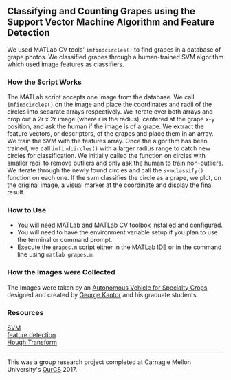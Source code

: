 ## Classifying and Counting Grapes using the Support Vector Machine Algorithm and Feature Detection

We used MATLab CV tools' `imfindcircles()` to find grapes in a database of grape photos. We classified grapes through a human-trained SVM algorithm which used image features as classifiers. 

### How the Script Works
The MATLab script accepts one image from the database. We call `imfindcircles()` on the image and place the coordinates and radii of the circles into separate arrays respectively. We iterate over both arrays and crop out a 2r x 2r image (where r is the radius), centered at the grape x-y position, and ask the human if the image is of a grape. We extract the feature vectors, or descriptors, of the grapes and place them in an array. We train the SVM with the features array. Once the algorithm has been trained, we call `imfindcircles()` with a larger radius range to catch new circles for classification. We initially called the function on circles with smaller radii to remove outliers and only ask the human to train non-outliers. We iterate through the newly found circles and call the `svmclassify()` function on each one. If the svm classifies the circle as a grape, we plot, on the original image, a visual marker at the coordinate and display the final result.

### How to Use
- You will need MATLab and MATLab CV toolbox installed and configured.
- You will need to have the environment variable setup if you plan to use the terminal or command prompt.
- Execute the `grapes.m` script either in the MATLab IDE or in the command line using `matlab grapes.m`.

### How the Images were Collected
The Images were taken by an [Autonomous Vehicle for Specialty Crops](https://www.ri.cmu.edu/casc/ "Autonomous Vehicle for Specialty Crops") designed and created by [George Kantor](http://frc.ri.cmu.edu/~kantor/George_Kantors_Home_Page/Home.html "GEORGE KANTOR") and his graduate students. 

### Resources
[SVM](https://en.wikipedia.org/wiki/Support_vector_machine "SVM")<br>
[feature detection](https://en.wikipedia.org/wiki/Feature_detection_(computer_vision) "feature detection")<br>
[Hough Transform](https://en.wikipedia.org/wiki/Hough_transform "Hough Transform")<br>

------------



This was a group research project completed at Carnagie Mellon University's [OurCS](http://www.cs.cmu.edu/ourcs/Team_Leaders_and_Projects.html "OurCS") 2017.
